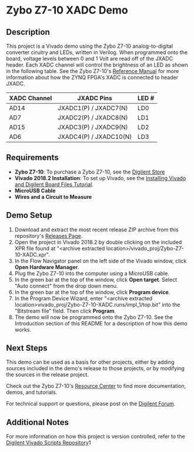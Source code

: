 Zybo Z7-10 XADC Demo
==============
  
Description
--------------
This project is a Vivado demo using the Zybo Z7-10 analog-to-digital converter ciruitry and LEDs, written in Verilog. When programmed onto the board, voltage levels between 0 and 1 Volt are read off of the JXADC header. Each XADC channel will control the brightness of an LED as shown in the following table. See the Zybo Z7-10's [Reference Manual](https://reference.digilentinc.com/reference/programmable-logic/zybo-z7/reference-manual) for more information about how the ZYNQ FPGA's XADC is connected to header JXADC.

| XADC Channel | JXADC Pins             | LED #        | 
| ------------ | ---------------------- | ------------ | 
| AD14         | JXADC1(P) / JXADC7(N)  | LD0          | 
| AD7          | JXADC2(P) / JXADC8(N)  | LD1          | 
| AD15         | JXADC3(P) / JXADC9(N)  | LD2          | 
| AD6          | JXADC4(P) / JXADC10(N) | LD3          | 
  
Requirements
--------------
* **Zybo Z7-10**: To purchase a Zybo Z7-10, see the [Digilent Store](https://store.digilentinc.com/zybo-z7-zynq-7000-arm-fpga-soc-development-board/)
* **Vivado 2018.2 Installation**: To set up Vivado, see the [Installing Vivado and Digilent Board Files Tutorial](https://reference.digilentinc.com/vivado/installing-vivado/start).
* **MicroUSB Cable**
* **Wires and a Circuit to Measure**

Demo Setup
--------------
1. Download and extract the most recent release ZIP archive from this repository's [Releases Page](https://github.com/Digilent/Zybo-Z7-10-XADC/releases).
2. Open the project in Vivado 2018.2 by double clicking on the included XPR file found at "\<archive extracted location\>/vivado_proj/Zybo-Z7-10-XADC.xpr".
3. In the Flow Navigator panel on the left side of the Vivado window, click **Open Hardware Manager**.
4. Plug the Zybo Z7-10 into the computer using a MicroUSB cable.
5. In the green bar at the top of the window, click **Open target**. Select "Auto connect" from the drop down menu.
6. In the green bar at the top of the window, click **Program device**.
7. In the Program Device Wizard, enter "\<archive extracted location\>vivado_proj/Zybo-Z7-10-XADC.runs/impl_1/top.bit" into the "Bitstream file" field. Then click **Program**.
8. The demo will now be programmed onto the Zybo Z7-10. See the Introduction section of this README for a description of how this demo works.

Next Steps
--------------
This demo can be used as a basis for other projects, either by adding sources included in the demo's release to those projects, or by modifying the sources in the release project.

Check out the Zybo Z7-10's [Resource Center](https://reference.digilentinc.com/reference/programmable-logic/zybo-z7/start) to find more documentation, demos, and tutorials.

For technical support or questions, please post on the [Digilent Forum](https://forum.digilentinc.com).

Additional Notes
--------------
For more information on how this project is version controlled, refer to the [Digilent Vivado Scripts Repository](https://github.com/digilent/digilent-vivado-scripts)1
